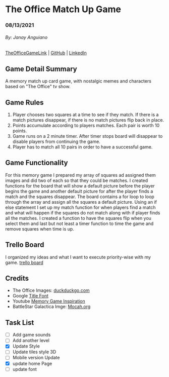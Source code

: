 # The Office Match Up Game
### 08/13/2021
###### *By: Janay Anguiano*
[TheOfficeGameLink](https://github.com/Jangui92/The-Office-Match-up-Game) | [GitHub](https://github.com/Jangui92) | [LinkedIn](https://www.linkedin.com/in/janay-anguiano-778717215/)
## Game Detail Summary
A memory match up card game, with nostalgic memes and characters based on "The Office" tv show. 

## Game Rules
1. Player chooses two squares at a time to see if they match. If there is a match pictures disappear, if there is no match pictures flip back in place.
2. Points accumulate according to players matches. Each pair is worth 10 points.
3. Game runs on a 2 minute timer. After timer stops board will disappear to disable players from continuing the game. 
3. Player has to match all 10 pairs in order to have a successful game.

## Game Functionality
For this memory game I prepared my array of squares ad assigned them images and did two of each so that they could be matches. I created functions for the board that will show a default picture before the player begins the game and another default picture for after the player finds a match and the squares disappear. The board contains a for loop to loop through the array and assign all the squares a default picture. Using an if else statement I set up my match function for when players find a match and what will happen if the squares do not match along with if player finds all the matches. I created a function to have the squares flip when you select them and last but not least a timer function to time the game and remove squares when time is up.

## Trello Board
I organized my ideas and what I want to execute priority-wise with my game. [trello board](https://trello.com/b/aA5vnCAV/mystery-game)

## Credits
* The Office Images: [duckduckgo.com](http://duckduckgo.com) 
* Google [Title Font](https://fonts.google.com/specimen/Special+Elite#standard-styles)
* Youtube [Memory Game Inspiration](https://www.youtube.com/watch?v=tjyDOHzKN0w)
* BattleStar Galactica Imge: [Mocah.org](https://mocah.org/515792-battlestar-galactica.html#google_vignette)

## Task List
- [ ] Add game sounds
- [ ] Add another level
- [x] Update Style 
- [ ] Update tiles style 3D
- [ ] Mobile version Update
- [x] update home Page
- [ ] update font 
